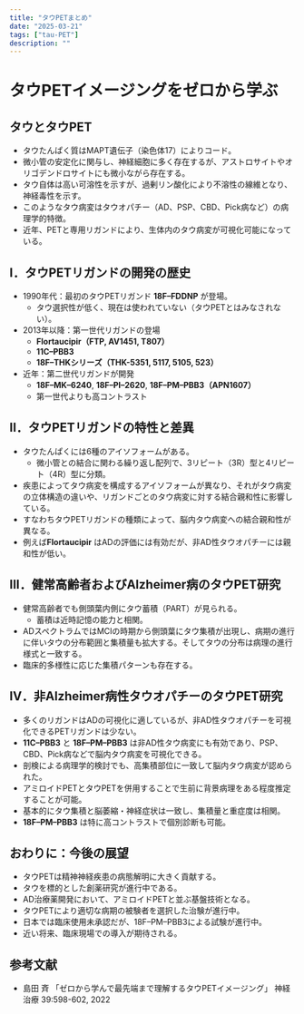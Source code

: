 ```yaml
---
title: "タウPETまとめ"
date: "2025-03-21"
tags: ["tau-PET"]
description: ""
---
```


# タウPETイメージングをゼロから学ぶ

## タウとタウPET

- タウたんぱく質はMAPT遺伝子（染色体17）によりコード。
- 微小管の安定化に関与し、神経細胞に多く存在するが、アストロサイトやオリゴデンドロサイトにも微小ながら存在する。
- タウ自体は高い可溶性を示すが、過剰リン酸化により不溶性の線維となり、神経毒性を示す。
- このようなタウ病変はタウオパチー（AD、PSP、CBD、Pick病など）の病理学的特徴。
- 近年、PETと専用リガンドにより、生体内のタウ病変が可視化可能になっている。

## I．タウPETリガンドの開発の歴史

- 1990年代：最初のタウPETリガンド **18F–FDDNP** が登場。
  - タウ選択性が低く、現在は使われていない（タウPETとはみなされない）。
- 2013年以降：第一世代リガンドの登場
  - **Flortaucipir（FTP, AV1451, T807）**
  - **11C–PBB3**
  - **18F–THKシリーズ（THK-5351, 5117, 5105, 523）**
- 近年：第二世代リガンドが開発
  - **18F–MK–6240**, **18F–PI–2620**, **18F–PM–PBB3（APN1607）**
  - 第一世代よりも高コントラスト

## II．タウPETリガンドの特性と差異

- タウたんぱくには6種のアイソフォームがある。
  - 微小管との結合に関わる繰り返し配列で、3リピート（3R）型と4リピート（4R）型に分類。
- 疾患によってタウ病変を構成するアイソフォームが異なり、それがタウ病変の立体構造の違いや、リガンドごとのタウ病変に対する結合親和性に影響している。
- すなわちタウPETリガンドの種類によって、脳内タウ病変への結合親和性が異なる。
- 例えば**Flortaucipir** はADの評価には有効だが、非AD性タウオパチーには親和性が低い。

## III．健常高齢者およびAlzheimer病のタウPET研究

- 健常高齢者でも側頭葉内側にタウ蓄積（PART）が見られる。
  - 蓄積は近時記憶の能力と相関。
- ADスペクトラムではMCIの時期から側頭葉にタウ集積が出現し、病期の進行に伴いタウの分布範囲と集積量も拡大する。そしてタウの分布は病理の進行様式と一致する。
- 臨床的多様性に応じた集積パターンも存在する。

## IV．非Alzheimer病性タウオパチーのタウPET研究

- 多くのリガンドはADの可視化に適しているが、非AD性タウオパチーを可視化できるPETリガンドは少ない。
- **11C–PBB3** と **18F–PM–PBB3** は非AD性タウ病変にも有効であり、PSP、CBD、Pick病などで脳内タウ病変を可視化できる。
- 剖検による病理学的検討でも、高集積部位に一致して脳内タウ病変が認められた。
- アミロイドPETとタウPETを併用することで生前に背景病理をある程度推定することが可能。
- 基本的にタウ集積と脳萎縮・神経症状は一致し、集積量と重症度は相関。
- **18F–PM–PBB3** は特に高コントラストで個別診断も可能。

## おわりに：今後の展望

- タウPETは精神神経疾患の病態解明に大きく貢献する。
- タウを標的とした創薬研究が進行中である。
- AD治療薬開発において、アミロイドPETと並ぶ基盤技術となる。
- タウPETにより適切な病期の被験者を選択した治験が進行中。
- 日本では臨床使用未承認だが、18F–PM–PBB3による試験が進行中。
- 近い将来、臨床現場での導入が期待される。

## 参考文献

- 島田 斉 「ゼロから学んで最先端まで理解するタウPETイメージング」 神経治療 39:598-602, 2022
